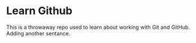 # Learn Github
This is a throwaway repo used to learn about working with Git and GitHub.
Adding another sentance.
